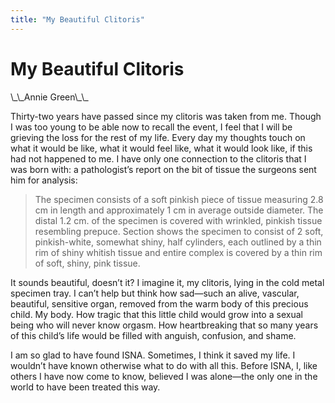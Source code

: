 ```yaml
---
title: "My Beautiful Clitoris"
---
```


# My Beautiful Clitoris

<p>\_\_Annie Green\_\_  </p>

<p>Thirty-two years have passed since my clitoris was taken from me. Though I was too young to be able now to recall the event, I feel that I will be grieving the loss for the rest of my life. Every day my thoughts touch on what it would be like, what it would feel like, what it would look like, if this had not happened to me. I have only one connection to the clitoris that I was born with: a pathologist&#8217;s report on the bit of tissue the surgeons sent him for analysis:  </p>

<blockquote>
	<p>The specimen consists of a soft pinkish piece of tissue measuring 2.8 cm in length and approximately 1 cm in average outside diameter. The distal 1.2 cm. of the specimen is covered with wrinkled, pinkish tissue resembling prepuce. Section shows the specimen to consist of 2 soft, pinkish-white, somewhat shiny, half cylinders, each outlined by a thin rim of shiny whitish tissue and entire complex is covered by a thin rim of soft, shiny, pink tissue.  </p>
</blockquote>

<p>It sounds beautiful, doesn&#8217;t it? I imagine it, my clitoris, lying in the cold metal specimen tray. I can&#8217;t help but think how sad&#8212;such an alive, vascular, beautiful, sensitive organ, removed from the warm body of this precious child. My body. How tragic that this little child would grow into a sexual being who will never know orgasm. How heartbreaking that so many years of this child&#8217;s life would be filled with anguish, confusion, and shame.  </p>

<p>I am so glad to have found <span class="caps">ISNA</span>. Sometimes, I think it saved my life. I wouldn&#8217;t have known otherwise what to do with all this. Before <span class="caps">ISNA</span>, I, like others I have now come to know, believed I was alone&#8212;the only one in the world to have been treated this way.</p>